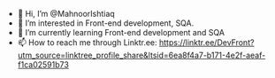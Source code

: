 - 👋 Hi, I’m @MahnoorIshtiaq
- 👀 I’m interested in Front-end development, SQA.
- 🌱 I’m currently learning Front-end development and SQA
- 📫 How to reach me through Linktr.ee: https://linktr.ee/DevFront?utm_source=linktree_profile_share&ltsid=6ea8f4a7-b171-4e2f-aeaf-f1ca02591b73


<!---
MahnoorIshtiaq/MahnoorIshtiaq is a ✨ special ✨ repository because its `README.md` (this file) appears on your GitHub profile.
You can click the Preview link to take a look at your changes.
--->

